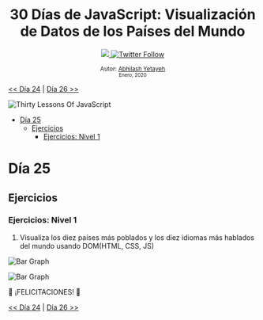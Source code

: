 <div align="center">
  <h1> 30 Días de JavaScript: Visualización de Datos de los Países del Mundo</h1>
  <a class="header-badge" target="_blank" href="https://www.linkedin.com/in/Abhilash/">
  <img src="https://img.shields.io/badge/style--5eba00.svg?label=LinkedIn&logo=linkedin&style=social">
  </a>
  <a class="header-badge" target="_blank" href="https://twitter.com/Abhilash">
  <img alt="Twitter Follow" src="https://img.shields.io/twitter/follow/Abhilash?style=social">
  </a>

<sub>Autor:
<a href="https://www.linkedin.com/in/Abhilash/" target="_blank">Abhilash Yetayeh</a><br>
<small> Enero, 2020</small>
</sub>

</div>

[<< Día 24](../dia_24_Proyecto_Sistema_Solar/dia_24_proyecto_sistema_solar.md) | [Día 26 >>](../dia_26_Visualizacion_De_Datos_De_Los_Paises_Del_Mundo_2/dia_26_visualizacion_de_datos_de_los_paises_del_mundo_2.md)

![Thirty Lessons Of JavaScript](../images/banners/Lesson_1_25.png)

- [Día 25](#día-25)
  - [Ejercicios](#ejercicios)
    - [Ejercicios: Nivel 1](#ejercicios-nivel-1)

# Día 25

## Ejercicios

### Ejercicios: Nivel 1

1. Visualiza los diez países más poblados y los diez idiomas más hablados del mundo usando DOM(HTML, CSS, JS)

![Bar Graph](./../images/projects/dom_min_project_bar_graph_Lesson_5.1.gif)

![Bar Graph](./../images/projects/dom_min_project_bar_graph_Lesson_5.1.png)

🎉 ¡FELICITACIONES! 🎉

[<< Día 24](../dia_24_Proyecto_Sistema_Solar/dia_24_proyecto_sistema_solar.md) | [Día 26 >>](../dia_26_Visualizacion_De_Datos_De_Los_Paises_Del_Mundo_2/dia_26_visualizacion_de_datos_de_los_paises_del_mundo_2.md)
